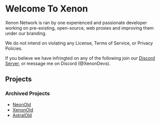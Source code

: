 # Welcome To Xenon 
Xenon Network is ran by one experienced and passionate developer working on pre-existing, open-source, web proxies and improving them under our branding.

We do not intend on violating any License, Terms of Service, or Privacy Policies. 

If you believe we have infringted on any of the following join our [Discord Server](https://discord.gg/KVt8UHwS), or message me on Discord (@XenonDevs).

##  Projects

### Archived Projects
- [NeonOld](https://github.com/XenonNet/NeonOld)
- [XenonOld](https://github.com/XenonNet/XenonOld)
- [AstralOld](https://github.com/XenonNet/AstralOld)

